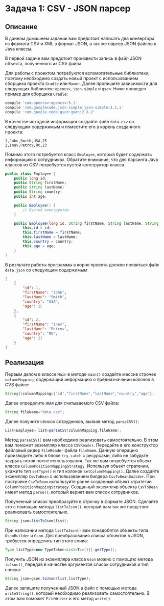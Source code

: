 # Задача 1: CSV - JSON парсер

## Описание

В данном домашнем задании вам предстоит написать два конвертора: из формата CSV
и XML в формат JSON, а так же парсер JSON файлов в Java классы.

В первой задаче вам предстоит произвести запись в файл JSON объекта,
полученного из CSV файла.

Для работы с проектом потребуются вспомогательные библиотеки, поэтому
необходимо создать новый проект с использованием сборщика проекта `Gradle`
или `Maven`. Далее пропишите зависимости для следующих
библиотек: `opencsv`, `json-simple` и `gson`. Ниже приведен пример для
сборщика `Gradle`:

```gradle
compile 'com.opencsv:opencsv:5.1'
compile 'com.googlecode.json-simple:json-simple:1.1.1'
compile 'com.google.code.gson:gson:2.8.2'
```

В качестве исходной информации создайте файл `data.csv` со следующим содержимым
и поместите его в корень созданного проекта:

```csv
1,John,Smith,USA,25
2,Inav,Petrov,RU,23
```

Помимо этого потребуется класс `Employee`, который будет содержать информацию о
сотрудниках. Обратите внимание, что для парсинга Java классов из CSV
потребуется пустой конструктор класса.

```java
public class Employee {
    public long id;
    public String firstName;
    public String lastName;
    public String country;
    public int age;

    public Employee() {
        // Пустой конструктор
    }

    public Employee(long id, String firstName, String lastName, String country, int age) {
        this.id = id;
        this.firstName = firstName;
        this.lastName = lastName;
        this.country = country;
        this.age = age;
    }
}
``` 

В резльтате работы программы в корне проекта должен появиться файл `data.json`
со следующим содержимым:

```json
[
    {
        "id": 1,
        "firstName": "John",
        "lastName": "Smith",
        "country": "USA",
        "age": 25
    },
    {
        "id": 2,
        "firstName": "Inav",
        "lastName": "Petrov",
        "country": "RU",
        "age": 23
    }
]
```

## Реализация

Первым делом в классе `Main` в методе `main()` создайте массив
строчек `columnMapping`, содержащий информацию о предназначении колонок в CVS
файле:

```java
String[]columnMapping={"id","firstName","lastName","country","age"};
```

Далее определите имя для считываемого CSV файла:

```java
String fileName="data.csv";
```

Далее получите список сотрудников, вызвав метод `parseCSV()`:

```java
List<Employee> list=parseCSV(columnMapping,fileName);
```

Метод `parseCSV()` вам необходимо реализовать самостоятельно. В этом вам
поможет экземпляр класса `CSVReader`. Передайте в его конструктор файловый
ридер `FileReader` файла `fileName`. Данную операцию производите либо в
блоке `try-catch` с ресурсами, либо не забудьте закрыть поток после
использования. Так же вам потребуется объект
класса `ColumnPositionMappingStrategy`. Используя объект стратении, укажите
тип `setType()` и тип колонок `setColumnMapping()`. Далее создайте
экземпляр `CsvToBean` с использованием билдера `CsvToBeanBuilder`. При
постройке `CsvToBean` используйте ранее созданный объект
стратегии `ColumnPositionMappingStrategy`. Созданный экземпляр
объекта `CsvToBean` имеет метод `parse()`, который вернет вам список
сотрудников.

Полученный список преобразуйте в строчку в формате JSON. Сделайте это с помощью
метода `listToJson()`, который вам так же предстоит реализовать самостоятельно.

```java
String json=listToJson(list);
```

При написании метода `listToJson()` вам понадобятся объекты типа `GsonBuilder`
и `Gson`. Для преобразования списка объектов в JSON, требуется определить тип
этого спика:

```java
Type listType=new TypeToken<List<T>>(){}.getType();
```

Получить JSON из экземпляра класса `Gson` можно с помощтю метода `toJson()`,
передав в качестве аргументов список сотрудников и тип списка:

```java
String json=gson.toJson(list,listType);
```

Далее запишите полученный JSON в файл с помощью метода `writeString()`, который
необходимо реализовать самостоятельно. В этом вам поможет `FileWriter` и его
метод `write()`.
